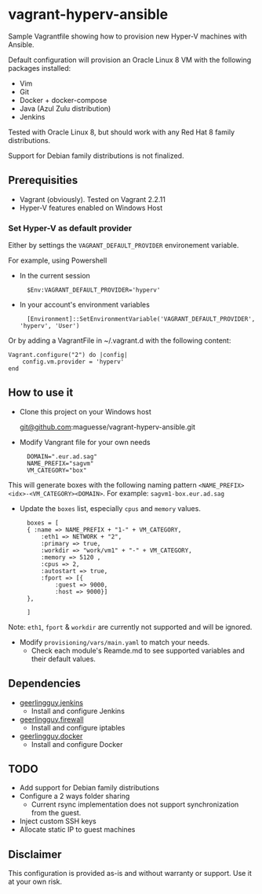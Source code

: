 # vagrant-hyperv-ansible

Sample Vagrantfile showing how to provision new Hyper-V machines with Ansible.

Default configuration will provision an Oracle Linux 8 VM with the following packages installed:
* Vim
* Git
* Docker + docker-compose
* Java (Azul Zulu distribution)
* Jenkins

Tested with Oracle Linux 8, but should work with any Red Hat 8 family distributions.

Support for Debian family distributions is not finalized.


## Prerequisities

* Vagrant (obviously). Tested on Vagrant  2.2.11
* Hyper-V features enabled on Windows Host

### Set Hyper-V as default provider

Either by settings the `VAGRANT_DEFAULT_PROVIDER` environement variable. 

For example, using Powershell

* In the current session

		$Env:VAGRANT_DEFAULT_PROVIDER='hyperv'

* In your account's environment variables
	
		[Environment]::SetEnvironmentVariable('VAGRANT_DEFAULT_PROVIDER', 'hyperv', 'User')

Or by adding a VagrantFile in ~/.vagrant.d with the following content:

	Vagrant.configure("2") do |config|
		config.vm.provider = 'hyperv'
	end

## How to use it

* Clone this project on your Windows host

	git@github.com:maguesse/vagrant-hyperv-ansible.git

* Modify Vangrant file for your own needs

		DOMAIN=".eur.ad.sag"
		NAME_PREFIX="sagvm"
		VM_CATEGORY="box"

This will generate boxes with the following naming pattern `<NAME_PREFIX><idx>-<VM_CATEGORY><DOMAIN>`.
For example: `sagvm1-box.eur.ad.sag`

* Update the `boxes` list, especially `cpus` and `memory` values.

		boxes = [ 
		{ :name => NAME_PREFIX + "1-" + VM_CATEGORY,
			:eth1 => NETWORK + "2",
			:primary => true,
			:workdir => "work/vm1" + "-" + VM_CATEGORY,
			:memory => 5120 ,
			:cpus => 2,
			:autostart => true,
			:fport => [{
				:guest => 9000, 
				:host => 9000}]
		},

		]


Note: `eth1`, `fport` & `workdir` are currently not supported and will be ignored.

* Modify `provisioning/vars/main.yaml` to match your needs.
	* Check each module's Reamde.md to see supported variables and their default values.

## Dependencies

* [geerlingguy.jenkins](https://github.com/geerlingguy/ansible-role-jenkins)
	* Install and configure Jenkins
* [geerlingguy.firewall](https://github.com/geerlingguy/ansible-role-firewall)
	* Install and configure iptables
* [geerlingguy.docker](https://github.com/geerlingguy/ansible-role-docker)
	* Install and configure Docker

## TODO

* Add support for Debian family distributions
* Configure a 2 ways folder sharing
	* Current rsync implementation does not support synchronization from the guest.
* Inject custom SSH keys
* Allocate static IP to guest machines

## Disclaimer

This configuration is provided as-is and without warranty or support.  Use it at your own risk.
